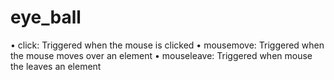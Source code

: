 # eye_ball

•	click: Triggered when the mouse is clicked
•	mousemove: Triggered when the mouse moves over an element
•	mouseleave: Triggered when mouse the leaves an element
